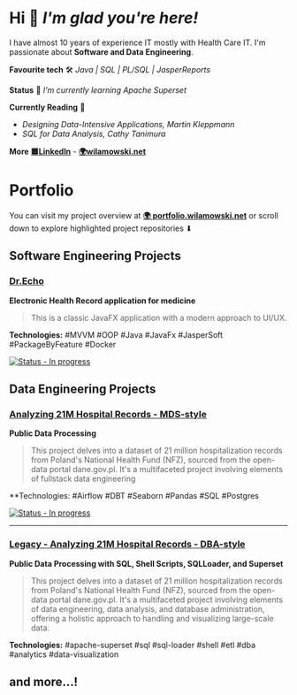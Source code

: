 # Hi 👋 *I'm glad you're here!*
I have almost 10 years of experience IT mostly with Health Care IT.
I'm passionate about **Software and Data Engineering**. 

**Favourite tech** 🛠 _Java | SQL | PL/SQL | JasperReports_

**Status** 🌱 _I’m currently learning Apache Superset_

**Currently Reading** 📔
- _Designing Data-Intensive Applications, Martin Kleppmann_
- _SQL for Data Analysis, Cathy Tanimura_

**More**
[**🟦LinkedIn**](https://www.linkedin.com/in/wilamowski/) - [**🌍wilamowski.net**](https://wilamowski.net)

# Portfolio
You can visit my project overview at [**🌍 portfolio.wilamowski.net**](https://portfolio.wilamowski.net)
or scroll down to explore highlighted project repositories ⬇
## Software Engineering Projects
### [Dr.Echo](https://github.com/szwrk/DrEcho)
**Electronic Health Record application for medicine**  
> This is a classic JavaFX application with a modern approach to UI/UX. 

**Technologies:** #MVVM #OOP #Java #JavaFx #JasperSoft #PackageByFeature #Docker

[![Status - In progress](https://img.shields.io/badge/Status-In_progress-yellow)](https://)

## Data Engineering Projects
### [Analyzing 21M Hospital Records - MDS-style](https://github.com/szwrk/nfz-hosp-mds)
**Public Data Processing**
> This project delves into a dataset of 21 million hospitalization records from Poland's National Health Fund (NFZ), sourced from the open-data portal dane.gov.pl. It's a multifaceted project involving elements of fullstack data engineering

**Technologies: #Airflow #DBT #Seaborn #Pandas #SQL #Postgres 

[![Status - In progress](https://img.shields.io/badge/Status-In_progress-yellow)](https://)

--- 
### [Legacy - Analyzing 21M Hospital Records - DBA-style](https://github.com/szwrk/nfz-hospitalization-data)
**Public Data Processing with SQL, Shell Scripts, SQLLoader, and Superset**  
> This project delves into a dataset of 21 million hospitalization records from Poland's National Health Fund (NFZ), sourced from the open-data portal dane.gov.pl. It's a multifaceted project involving elements of data engineering, data analysis, and database administration, offering a holistic approach to handling and visualizing large-scale data.

**Technologies:** #apache-superset #sql #sql-loader #shell #etl #dba #analytics #data-visualization

## and more...!
